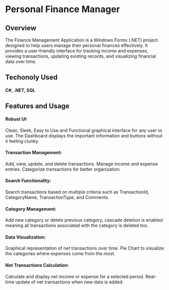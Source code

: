 
# Personal Finance Manager

## Overview

The Finance Management Application is a Windows Forms (.NET) project designed to help users manage their personal finances effectively. It provides a user-friendly interface for tracking income and expenses, viewing transactions, updating existing records, and visualizing financial data over time.

## Techonoly Used
#### C#, .NET, SQL

## Features and Usage
#### Robust UI:
Clean, Sleek, Easy to Use and Functional graphical interface for any user to use. The Dashboard displays the important information and buttons without it feeling clunky.
#### Transaction Management:
Add, view, update, and delete transactions.
Manage income and expense entries.
Categorize transactions for better organization.
#### Search Functionality:
Search transactions based on multiple criteria such as TransactionId, CategoryName, TransactionType, and Comments.
#### Category Management:
Add new category or delete previous category, cascade deletion is enabled meaning all transactions associated with the category is deleted too. 
#### Data Visualization:
Graphical representation of net transactions over time. Pie Chart to visualize the categories where expenses come from the most.
#### Net Transactions Calculation:
Calculate and display net income or expense for a selected period.
Real-time update of net transactions when new data is added.

